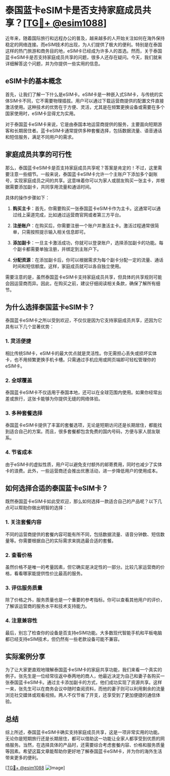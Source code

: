 # 泰国蓝卡eSIM卡是否支持家庭成员共享？[[TG💪+ @esim1088](https://t.me/s/esim1088)]

近年来，随着国际旅行和远程办公的普及，越来越多的人开始关注如何在海外保持稳定的网络连接。而eSIM技术的出现，为人们提供了极大的便利。特别是在泰国这样的热门旅游和商务目的地，eSIM卡已经成为许多人的首选。然而，关于泰国蓝卡eSIM卡是否支持家庭成员共享的问题，很多人还存在疑问。今天，我们就来详细解答这个问题，并为你提供一些实用的信息。

## eSIM卡的基本概念

首先，让我们了解一下什么是eSIM卡。eSIM卡是一种嵌入式SIM卡，与传统的实体SIM卡不同，它不需要物理插拔。用户可以通过下载运营商提供的配置文件直接激活使用。这种技术的优势在于方便、灵活，尤其是在频繁更换设备或需要在多个国家使用时，eSIM卡显得尤为实用。

对于泰国蓝卡eSIM卡来说，它是由泰国本地运营商提供的服务，主要面向短期游客和长期居住者。蓝卡eSIM卡通常提供多种套餐选择，包括数据流量、语音通话和短信服务，满足不同用户的需求。

## 家庭成员共享的可行性

那么，泰国蓝卡eSIM卡是否支持家庭成员共享呢？答案是肯定的！不过，这里需要注意一些细节。一般来说，泰国蓝卡eSIM卡允许一个主账户下添加多个副账号，实现家庭成员之间的共享。这意味着你可以为家人或朋友购买一张主卡，并根据需要添加副卡，共同享用流量和通话时间。

具体的操作步骤如下：

1. **购买主卡**：首先，你需要购买一张泰国蓝卡eSIM卡作为主卡。这通常可以通过线上渠道完成，比如通过运营商官网或者第三方平台。

2. **注册账户**：在购买后，你需要注册一个账户并激活主卡。激活过程通常很简单，只需按照提示输入相关信息即可。

3. **添加副卡**：一旦主卡激活成功，你就可以登录账户，选择添加副卡的功能。每个副卡都需要单独注册，并绑定到主账户下。

4. **分配资源**：在添加副卡后，你可以根据需求为每个副卡分配一定的流量、通话时间和短信额度。这样，家庭成员就可以各自独立使用。

需要注意的是，虽然泰国蓝卡eSIM卡支持家庭成员共享，但具体的共享规则可能会因运营商而异。因此，在购买之前，建议仔细阅读相关条款，确保了解所有细节。

## 为什么选择泰国蓝卡eSIM卡？

泰国蓝卡eSIM卡之所以受到欢迎，不仅仅是因为它支持家庭成员共享，还因为它具有以下几个显著优势：

### 1. 灵活便捷

相比传统SIM卡，eSIM卡的最大优点就是灵活性。你无需担心丢失或损坏实体卡，也不用频繁更换手机卡槽。只需通过手机应用或网页端即可轻松管理你的eSIM卡。

### 2. 全球覆盖

泰国蓝卡eSIM卡不仅适用于泰国本地，还可以在全球范围内使用。如果你经常出差或旅行，这张卡能够为你提供无缝的网络体验。

### 3. 多种套餐选择

泰国蓝卡eSIM卡提供了丰富的套餐选项，无论是短期访问还是长期居住，都能找到适合自己的方案。而且，很多套餐都包含免费的国内号码，方便与家人朋友联系。

### 4. 节省成本

由于eSIM卡的虚拟性质，用户可以避免支付额外的邮寄费用，同时也减少了实体卡的浪费。此外，一些运营商还会推出优惠活动，进一步降低用户的使用成本。

## 如何选择合适的泰国蓝卡eSIM卡？

既然泰国蓝卡eSIM卡如此受欢迎，那么如何选择一款适合自己的产品呢？以下几点可以帮助你做出明智的选择：

### 1. 关注套餐内容

不同的运营商提供的套餐内容可能有所不同，包括数据流量、语音分钟数、短信数量等。你需要根据自己的实际需求来挑选最合适的套餐。

### 2. 查看价格

虽然价格不是唯一的考量因素，但它确实是决定性的一部分。比较几家运营商的价格，看看哪家能提供性价比最高的服务。

### 3. 评估服务质量

除了价格之外，服务质量也是一个重要的参考指标。你可以查看其他用户的评价，了解该运营商的服务水平和技术支持能力。

### 4. 注意兼容性

最后，别忘了检查你的设备是否支持eSIM功能。大多数现代智能手机和平板电脑都已经支持eSIM技术，但仍然有一些老款设备可能不兼容。

## 实际案例分享

为了让大家更直观地理解泰国蓝卡eSIM卡的家庭共享功能，我们来看一个真实的例子。张先生是一位经常往返中泰两地的商人，他最近决定为自己和妻子各购买一张泰国蓝卡eSIM卡。通过主卡添加副卡的方式，他们成功实现了资源共享。这样一来，张先生可以在商务会议中随时查阅资料，而他的妻子则可以利用剩余的流量浏览社交媒体或观看视频。两人不仅节省了开支，还享受到了更加便捷的通信体验。

## 总结

综上所述，泰国蓝卡eSIM卡确实支持家庭成员共享，这是一项非常实用的功能。无论你是短期旅行还是长期居住，都可以借助这一功能让全家人都享受到优质的网络服务。当然，在选择具体的产品时，还需要综合考虑套餐内容、价格和服务质量等因素。希望这篇文章能帮助你更好地了解泰国蓝卡eSIM卡，并为你的海外生活带来更多的便利。

[[TG💪+ @esim1088](https://t.me/s/esim1088) ![Image](https://i.postimg.cc/4NQfJmqS/Snipaste-2025-05-13-00-14-12.png)]